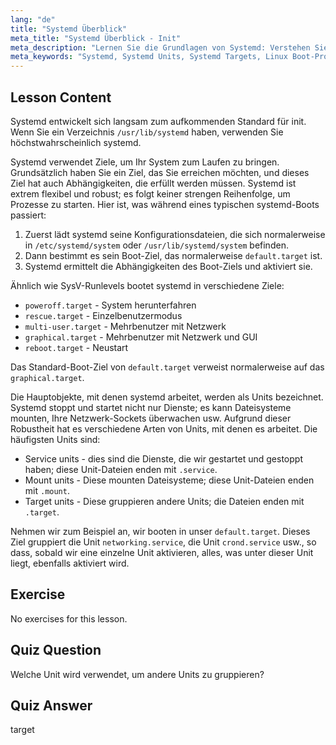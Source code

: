 ```yaml
---
lang: "de"
title: "Systemd Überblick"
meta_title: "Systemd Überblick - Init"
meta_description: "Lernen Sie die Grundlagen von Systemd: Verstehen Sie Units, Targets und den Boot-Prozess. Entdecken Sie, wie Systemd Dienste und Systemzustände in Linux verwaltet. Beginnen Sie Ihre Reise!"
meta_keywords: "Systemd, Systemd Units, Systemd Targets, Linux Boot-Prozess, Linux Dienste, Anfänger, Tutorial, Anleitung"
---
```


## Lesson Content

Systemd entwickelt sich langsam zum aufkommenden Standard für init. Wenn Sie ein Verzeichnis `/usr/lib/systemd` haben, verwenden Sie höchstwahrscheinlich systemd.

Systemd verwendet Ziele, um Ihr System zum Laufen zu bringen. Grundsätzlich haben Sie ein Ziel, das Sie erreichen möchten, und dieses Ziel hat auch Abhängigkeiten, die erfüllt werden müssen. Systemd ist extrem flexibel und robust; es folgt keiner strengen Reihenfolge, um Prozesse zu starten. Hier ist, was während eines typischen systemd-Boots passiert:

1. Zuerst lädt systemd seine Konfigurationsdateien, die sich normalerweise in `/etc/systemd/system` oder `/usr/lib/systemd/system` befinden.
2. Dann bestimmt es sein Boot-Ziel, das normalerweise `default.target` ist.
3. Systemd ermittelt die Abhängigkeiten des Boot-Ziels und aktiviert sie.

Ähnlich wie SysV-Runlevels bootet systemd in verschiedene Ziele:

- `poweroff.target` - System herunterfahren
- `rescue.target` - Einzelbenutzermodus
- `multi-user.target` - Mehrbenutzer mit Netzwerk
- `graphical.target` - Mehrbenutzer mit Netzwerk und GUI
- `reboot.target` - Neustart

Das Standard-Boot-Ziel von `default.target` verweist normalerweise auf das `graphical.target`.

Die Hauptobjekte, mit denen systemd arbeitet, werden als Units bezeichnet. Systemd stoppt und startet nicht nur Dienste; es kann Dateisysteme mounten, Ihre Netzwerk-Sockets überwachen usw. Aufgrund dieser Robustheit hat es verschiedene Arten von Units, mit denen es arbeitet. Die häufigsten Units sind:

- Service units - dies sind die Dienste, die wir gestartet und gestoppt haben; diese Unit-Dateien enden mit `.service`.
- Mount units - Diese mounten Dateisysteme; diese Unit-Dateien enden mit `.mount`.
- Target units - Diese gruppieren andere Units; die Dateien enden mit `.target`.

Nehmen wir zum Beispiel an, wir booten in unser `default.target`. Dieses Ziel gruppiert die Unit `networking.service`, die Unit `crond.service` usw., so dass, sobald wir eine einzelne Unit aktivieren, alles, was unter dieser Unit liegt, ebenfalls aktiviert wird.

## Exercise

No exercises for this lesson.

## Quiz Question

Welche Unit wird verwendet, um andere Units zu gruppieren?

## Quiz Answer

target
